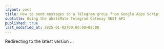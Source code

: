 ```yaml
---
layout: post
title: How to send messages to a Telegram group from Google Apps Script
subtitle: Using the WhatsMate Telegram Gateway REST API
published: true
last_modified_at: 2025-01-02T00:00:00+08:00
---
```




<script>
    function pageRedirect() {
        window.location.replace("/2022-06-23-send-telegram-group-message-google-apps-script/");
    }      
    setTimeout("pageRedirect()", 1000);
</script>

Redirecting to the latest version ...
